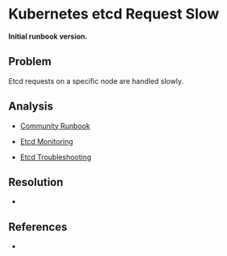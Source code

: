 # Kubernetes etcd Request Slow

**Initial runbook version.**

## Problem

Etcd requests on a specific node are handled slowly.

## Analysis

 * [Community Runbook](https://runbooks.prometheus-operator.dev/runbooks/etcd/etcdgrpcrequestsslow/)

 * [Etcd Monitoring](https://etcd.io/docs/v3.5/op-guide/monitoring/)
 * [Etcd Troubleshooting](https://ranchermanager.docs.rancher.com/troubleshooting/kubernetes-components/troubleshooting-etcd-nodes)

## Resolution
 * 

## References
 * 
